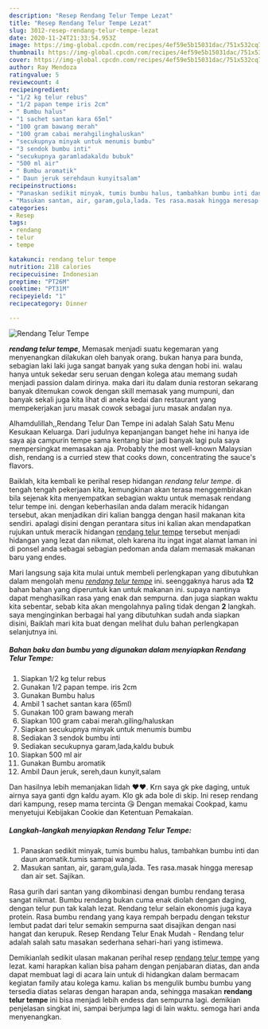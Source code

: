 ```yaml
---
description: "Resep Rendang Telur Tempe Lezat"
title: "Resep Rendang Telur Tempe Lezat"
slug: 3012-resep-rendang-telur-tempe-lezat
date: 2020-11-24T21:33:54.953Z
image: https://img-global.cpcdn.com/recipes/4ef59e5b15031dac/751x532cq70/rendang-telur-tempe-foto-resep-utama.jpg
thumbnail: https://img-global.cpcdn.com/recipes/4ef59e5b15031dac/751x532cq70/rendang-telur-tempe-foto-resep-utama.jpg
cover: https://img-global.cpcdn.com/recipes/4ef59e5b15031dac/751x532cq70/rendang-telur-tempe-foto-resep-utama.jpg
author: Ray Mendoza
ratingvalue: 5
reviewcount: 4
recipeingredient:
- "1/2 kg telur rebus"
- "1/2 papan tempe iris 2cm"
- " Bumbu halus"
- "1 sachet santan kara 65ml"
- "100 gram bawang merah"
- "100 gram cabai merahgilinghaluskan"
- "secukupnya minyak untuk menumis bumbu"
- "3 sendok bumbu inti"
- "secukupnya garamladakaldu bubuk"
- "500 ml air"
- " Bumbu aromatik"
- " Daun jeruk serehdaun kunyitsalam"
recipeinstructions:
- "Panaskan sedikit minyak, tumis bumbu halus, tambahkan bumbu inti dan daun aromatik.tumis sampai wangi."
- "Masukan santan, air, garam,gula,lada. Tes rasa.masak hingga meresap dan air set. Sajikan."
categories:
- Resep
tags:
- rendang
- telur
- tempe

katakunci: rendang telur tempe 
nutrition: 218 calories
recipecuisine: Indonesian
preptime: "PT26M"
cooktime: "PT31M"
recipeyield: "1"
recipecategory: Dinner

---
```



![Rendang Telur Tempe](https://img-global.cpcdn.com/recipes/4ef59e5b15031dac/751x532cq70/rendang-telur-tempe-foto-resep-utama.jpg)

<b><i>rendang telur tempe</i></b>, Memasak menjadi suatu kegemaran yang menyenangkan dilakukan oleh banyak orang. bukan hanya para bunda, sebagian laki laki juga sangat banyak yang suka dengan hobi ini. walau hanya untuk sekedar seru seruan dengan kolega atau memang sudah menjadi passion dalam dirinya. maka dari itu dalam dunia restoran sekarang banyak ditemukan cowok dengan skill memasak yang mumpuni, dan banyak sekali juga kita lihat di aneka kedai dan restaurant yang mempekerjakan juru masak cowok sebagai juru masak andalan nya.

Alhamdulillah,,Rendang Telur Dan Tempe ini adalah Salah Satu Menu Kesukaan Keluarga. Dari judulnya kepanjangan banget hehe ini hanya ide saya aja campurin tempe sama kentang biar jadi banyak lagi pula saya mempersingkat memasakan aja. Probably the most well-known Malaysian dish, rendang is a curried stew that cooks down, concentrating the sauce&#39;s flavors.

Baiklah, kita kembali ke perihal resep hidangan <i>rendang telur tempe</i>. di tengah tengah pekerjaan kita, kemungkinan akan terasa menggembirakan bila sejenak kita menyempatkan sebagian waktu untuk memasak rendang telur tempe ini. dengan keberhasilan anda dalam meracik hidangan tersebut, akan menjadikan diri kalian bangga dengan hasil makanan kita sendiri. apalagi disini dengan perantara situs ini kalian akan mendapatkan rujukan untuk meracik hidangan <u>rendang telur tempe</u> tersebut menjadi hidangan yang lezat dan nikmat, oleh karena itu ingat ingat alamat laman ini di ponsel anda sebagai sebagian pedoman anda dalam memasak makanan baru yang endes.


Mari langsung saja kita mulai untuk membeli perlengkapan yang dibutuhkan dalam mengolah menu <u><i>rendang telur tempe</i></u> ini. seenggaknya harus ada <b>12</b> bahan bahan yang diperuntuk kan untuk makanan ini. supaya nantinya dapat menghasilkan rasa yang enak dan sempurna. dan juga siapkan waktu kita sebentar, sebab kita akan mengolahnya paling tidak dengan <b>2</b> langkah. saya menginginkan berbagai hal yang dibutuhkan sudah anda siapkan disini, Baiklah mari kita buat dengan melihat dulu bahan perlengkapan selanjutnya ini.

<!--inarticleads1-->

##### Bahan baku dan bumbu yang digunakan dalam menyiapkan Rendang Telur Tempe:

1. Siapkan 1/2 kg telur rebus
1. Gunakan 1/2 papan tempe. iris 2cm
1. Gunakan  Bumbu halus
1. Ambil 1 sachet santan kara (65ml)
1. Gunakan 100 gram bawang merah
1. Siapkan 100 gram cabai merah.giling/haluskan
1. Siapkan secukupnya minyak untuk menumis bumbu
1. Sediakan 3 sendok bumbu inti
1. Sediakan secukupnya garam,lada,kaldu bubuk
1. Siapkan 500 ml air
1. Gunakan  Bumbu aromatik
1. Ambil  Daun jeruk, sereh,daun kunyit,salam


Dan hasilnya lebih memanjakan lidah ♥️♥️. Krn saya gk pke daging, untuk airnya saya ganti dgn kaldu ayam. Klo gk ada bole di skip. Ini resep rendang dari kampung, resep mama tercinta 😘 Dengan memakai Cookpad, kamu menyetujui Kebijakan Cookie dan Ketentuan Pemakaian. 

<!--inarticleads2-->

##### Langkah-langkah menyiapkan Rendang Telur Tempe:

1. Panaskan sedikit minyak, tumis bumbu halus, tambahkan bumbu inti dan daun aromatik.tumis sampai wangi.
1. Masukan santan, air, garam,gula,lada. Tes rasa.masak hingga meresap dan air set. Sajikan.


Rasa gurih dari santan yang dikombinasi dengan bumbu rendang terasa sangat nikmat. Bumbu rendang bukan cuma enak diolah dengan daging, dengan telur pun tak kalah lezat. Rendang telur selain ekonomis juga kaya protein. Rasa bumbu rendang yang kaya rempah berpadu dengan tekstur lembut padat dari telur semakin sempurna saat disajikan dengan nasi hangat dan kerupuk. Resep Rendang Telur Enak Mudah - Rendang telur adalah salah satu masakan sederhana sehari-hari yang istimewa. 

Demikianlah sedikit ulasan makanan perihal resep <u>rendang telur tempe</u> yang lezat. kami harapkan kalian bisa paham dengan penjabaran diatas, dan anda dapat membuat lagi di acara lain untuk di hidangkan dalam bermacam kegiatan family atau kolega kamu. kalian bs mengulik bumbu bumbu yang tersedia diatas selaras dengan harapan anda, sehingga masakan <b>rendang telur tempe</b> ini bisa menjadi lebih endess dan sempurna lagi. demikian penjelasan singkat ini, sampai berjumpa lagi di lain waktu. semoga hari anda menyenangkan.
